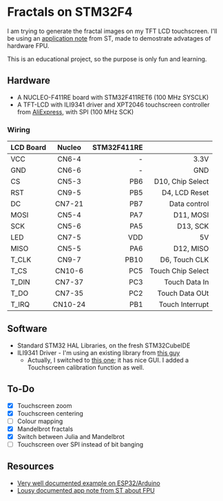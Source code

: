 # Fractals on STM32F4

I am trying to generate the fractal images on my TFT LCD touchscreen. 
I'll be using an [application note](https://www.st.com/content/ccc/resource/technical/document/application_note/10/6b/dc/ea/5b/6e/47/46/DM00047230.pdf/files/DM00047230.pdf/jcr:content/translations/en.DM00047230.pdf) from ST, made to demostrate advatages of hardware FPU. 

This is an educational project, so the purpose is only fun and learning.

## Hardware 
 * A NUCLEO-F411RE board with STM32F411RET6 (100 MHz SYSCLK)
 * A TFT-LCD with ILI9341 driver and XPT2046 touchscreen controller from [AliExpress](https://www.aliexpress.com/item/32815224002.html?spm=a2g0s.9042311.0.0.6f9d4c4dv0T4OV), with SPI (100 MHz SCK)

### Wiring

|LCD Board|Nucleo |STM32F411RE|                   |
| ------- |:-----:| ---------:|	--------------:	  |
|VCC      |CN6-4  | -         | 3.3V              |
|GND      |CN6-6  | -         | GND	              |
|CS       |CN5-3  | PB6       | D10, Chip Select  |
|RST      |CN9-5  | PB5       | D4,  LCD Reset    |
|DC       |CN7-21 | PB7       | Data control      |
|MOSI     |CN5-4  | PA7       | D11, MOSI         |
|SCK      |CN5-6  | PA5       | D13, SCK          |
|LED      |CN7-5  | VDD       | 5V                |
|MISO     |CN5-5  | PA6       | D12, MISO         |
|T_CLK    |CN9-7  | PB10      | D6, Touch CLK     |
|T_CS     |CN10-6 | PC5       | Touch Chip Select |
|T_DIN    |CN7-37 | PC3       | Touch Data In  	  |
|T_DO     |CN7-35 | PC2       | Touch Data OUt 	  |
|T_IRQ    |CN10-24| PB1       | Touch Interrupt   |


## Software
 * Standard STM32 HAL Libraries, on the fresh STM32CubeIDE
 * ILI9341 Driver - I'm using an existing library from [this guy](https://github.com/martnak/STM32-ILI9341)
   * Actually, I switched to [this one](https://github.com/afiskon/stm32-ili9341); it has nice GUI. I added a Touchscreen calibration function as well.

## To-Do

 - [x] Touchscreen zoom 
 - [x] Touchscreen centering
 - [ ] Colour mapping
 - [x] Mandelbrot fractals
 - [x] Switch between Julia and Mandelbrot
 - [ ] Touchscreen over SPI instead of bit banging

## Resources

 - [Very well documented example on ESP32/Arduino](https://www.instructables.com/id/Mandelbrot-and-Julia-Sets-on-ESP32/)
 - [Lousy documented app note from ST about FPU](https://www.st.com/content/ccc/resource/technical/document/application_note/10/6b/dc/ea/5b/6e/47/46/DM00047230.pdf/files/DM00047230.pdf/jcr:content/translations/en.DM00047230.pdf)